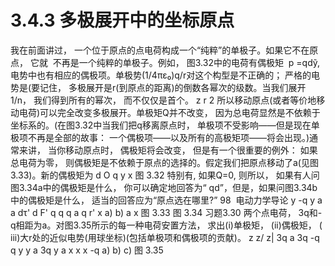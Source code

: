 # 3.4.3 多极展开中的坐标原点

我在前面讲过， 一个位于原点的点电荷构成一个“纯粹”的单极子。如果它不在原点， 它就  不再是一个纯粹的单极子。例如， 图3.32中的电荷有偶极矩  p =qdỹ,电势中也有相应的偶极项。单极势(1/4πε₀)q/r对这个构型是不正确的； 严格的电势是(要记住， 多极展开是r(到原点的距离)的倒数各幂次的级数。当我们展开1/n， 我们得到所有的幂次， 而不仅仅是首个。
z
r
2
所以移动原点(或者等价地移动电荷)可以完全改变多极展开。单极矩Q并不改变， 因为总电荷显然是不依赖于坐标系的。(在图3.32中当我们把q移离原点时， 单极项不受影响——但是现在单极项不再是全部的故事： 一个偶极项——以及所有的高极矩项——将会出现。)通常来讲， 当你移动原点时， 偶极矩将会改变， 但是有一个很重要的例外： 如果总电荷为零， 则偶极矩是不依赖于原点的选择的。假定我们把原点移动了a(见图3.33)。新的偶极矩为
d
O
q
y
x
图 3.32
特别有, 如果Q=0, 则所以， 如果有人问图3.34a中的偶极矩是什么， 你可以确定地回答为“ qd”，但是，如果问图3.34b中的偶极矩是什么， 适当的回答应为“原点选在哪里?”
98  电动力学导论
y
-q
y
a
a
dτ'
d
F'
q
q
q
a
q
r'
x
a)
b)
a
x
图 3.33
图 3.34
习题3.30 两个点电荷， 3q和-q相距为a。对图3.35所示的每一种电荷安置方法， 求出(i)单极矩， (ii)偶极矩， ( iii)大r处的近似电势(用球坐标)(包括单极项和偶极项的贡献)。
z
z/
z|
3q
a
3q
-q
q
y
y
a
3q
y
a
x
x
x
-q
a)
b)
c)
图 3.35
